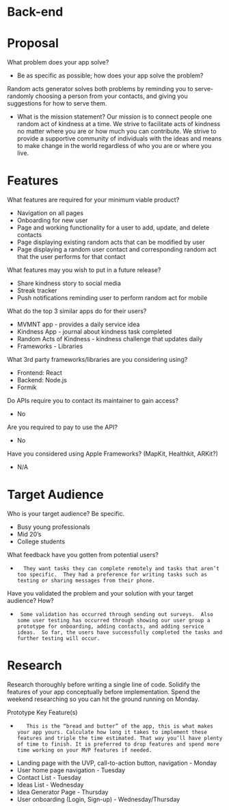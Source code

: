 # Back-end


# Proposal

 What problem does your app solve?

- Be as specific as possible; how does your app solve the problem?

Random acts generator solves both problems by reminding you to serve- randomly choosing a person from your contacts, and giving you suggestions for how to serve them.

- What is the mission statement?
Our mission is to connect people one random act of kindness at a time. We strive to facilitate acts of kindness no matter where you are or how much you can contribute. We strive to provide a supportive community of individuals with the ideas and means to make change in the world regardless of who you are or where you live. 



# Features

 What features are required for your minimum viable product?
- Navigation on all pages
- Onboarding for new user
- Page and working functionality for a user to add, update, and delete contacts 
- Page displaying existing random acts that can be modified by user
- Page displaying a random user contact and corresponding random act that the user performs for that contact 

   
 What features may you wish to put in a future release?
- Share kindness story to social media
- Streak tracker
- Push notifications reminding user to perform random act for mobile


 What do the top 3 similar apps do for their users?
- MVMNT app - provides a daily service idea
- Kindness App - journal about kindness task completed  
- Random Acts of Kindness - kindness challenge that updates daily
- Frameworks - Libraries

 What 3rd party frameworks/libraries are you considering using?
- Frontend: React
- Backend: Node.js
- Formik
 
Do APIs require you to contact its maintainer to gain access?
- No

Are you required to pay to use the API?
- No

Have you considered using Apple Frameworks? (MapKit, Healthkit, ARKit?)
- N/A


# Target Audience

 Who is your target audience? Be specific.
- 	Busy young professionals
-	Mid 20’s
-	College students

 What feedback have you gotten from potential users?
-       They want tasks they can complete remotely and tasks that aren’t too specific.  They had a preference for writing tasks such as texting or sharing messages from their phone.  

 Have you validated the problem and your solution with your target audience? How?
-      Some validation has occurred through sending out surveys.  Also some user testing has occurred through showing our user group a prototype for onboarding, adding contacts, and adding service ideas.  So far, the users have successfully completed the tasks and further testing will occur. 


# Research

 Research thoroughly before writing a single line of code. Solidify the features of your app conceptually before implementation. Spend the weekend researching so you can hit the ground running on Monday.

Prototype Key Feature(s)

-        This is the “bread and butter” of the app, this is what makes your app yours. Calculate how long it takes to implement these features and triple the time estimated. That way you’ll have plenty of time to finish. It is preferred to drop features and spend more time working on your MVP features if needed.

- Landing page with the UVP, call-to-action button, navigation - Monday
- User home page navigation - Tuesday
- Contact List - Tuesday
- Ideas List - Wednesday
- Idea Generator Page - Thursday
- User onboarding (Login, Sign-up) - Wednesday/Thursday
